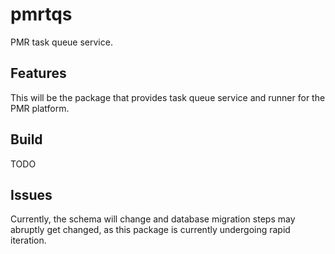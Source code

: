 # pmrtqs

PMR task queue service.

## Features

This will be the package that provides task queue service and runner for
the PMR platform.

## Build

TODO

## Issues

Currently, the schema will change and database migration steps may
abruptly get changed, as this package is currently undergoing rapid
iteration.
